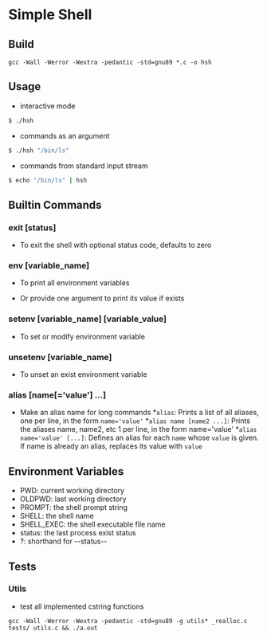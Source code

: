 # Simple Shell

## Build

`gcc -Wall -Werror -Wextra -pedantic -std=gnu89 *.c -o hsh`

## Usage

- interactive mode

```bash
$ ./hsh
```

- commands as an argument

```bash
$ ./hsh "/bin/ls"
```

- commands from standard input stream

```bash
$ echo "/bin/ls" | hsh
```

## Builtin Commands

### exit [status]

- To exit the shell with optional status code, defaults to zero

### env [variable_name]

- To print all environment variables

- Or provide one argument to print its value if exists

### setenv [variable_name] [variable_value]

- To set or modify environment variable

### unsetenv [variable_name]

- To unset an exist environment variable

### alias [name[='value'] ...]

- Make an alias name for long commands
*`alias`: Prints a list of all aliases, one per line, in the form `name='value'`
*`alias name [name2 ...]`: Prints the aliases name, name2, etc 1 per line, in the form name='value'
*`alias name='value' [...]`: Defines an alias for each `name` whose `value` is given. If name is already an alias, replaces its value with `value`

## Environment Variables

- PWD: current working directory
- OLDPWD: last working directory
- PROMPT: the shell prompt string
- SHELL: the shell name
- SHELL_EXEC: the shell executable file name
- status: the last process exist status
- ?: shorthand for --status--

## Tests

### Utils

- test all implemented cstring functions

`gcc -Wall -Werror -Wextra -pedantic -std=gnu89 -g utils* _realloc.c tests/
utils.c && ./a.out`
